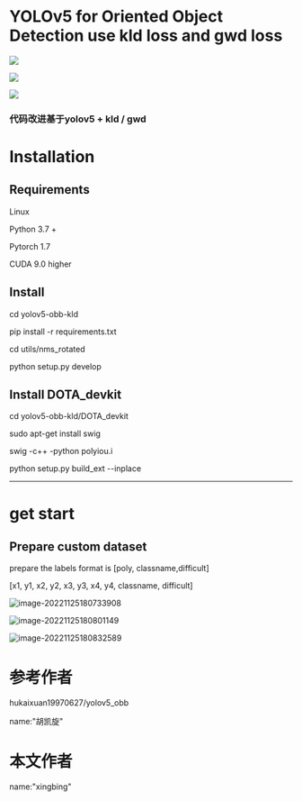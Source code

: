 #  YOLOv5 for Oriented Object Detection use kld loss and gwd loss

![](D:\new_github\yolov5-obb-kld\docs\100000003.bmp)

![](D:\new_github\yolov5-obb-kld\docs\100000005.bmp)

![](D:\new_github\yolov5-obb-kld\docs\100000634.bmp)

### 代码改进基于yolov5 + kld / gwd

# **Installation**

## Requirements

Linux

Python 3.7 +

Pytorch 1.7

CUDA 9.0 higher

## Install

cd yolov5-obb-kld

pip install -r requirements.txt

cd utils/nms_rotated

python setup.py develop

## Install DOTA_devkit

cd yolov5-obb-kld/DOTA_devkit

sudo apt-get install swig

swig -c++ -python polyiou.i

python setup.py build_ext --inplace

------



# **get start**

## Prepare custom dataset

prepare the labels format is [poly, classname,difficult]

[x1, y1, x2, y2, x3, y3, x4, y4, classname, difficult]

![image-20221125180733908](D:\new_github\yolov5-obb-kld\docs\image1.png)

![image-20221125180801149](D:\new_github\yolov5-obb-kld\docs\image2.png)

![image-20221125180832589](D:\new_github\yolov5-obb-kld\docs\image3.png)



# 参考作者

hukaixuan19970627/yolov5_obb

name:"胡凯旋"

# 本文作者

name:"xingbing"